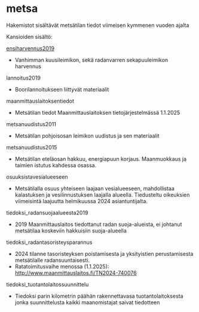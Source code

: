 # metsa


Hakemistot sisältävät metsätilan tiedot viimeisen kymmenen vuoden ajalta

Kansioiden sisältö:


<a href="ensiharvennus2019">ensiharvennus2019</a>

- Vanhimman kuusileimikon, sekä radanvarren sekapuuleimikon harvennus


lannoitus2019

- Boorilannoitukseen liittyvät materiaalit


maanmittauslaitoksentiedot

- Metsätilan tiedot Maanmittauslaitoksen tietojärjestelmässä 1.1.2025


metsanuudistus2011

- Metsätilan pohjoisosan leimikon uudistus ja sen materiaalit


metsanuudistus2015

- Metsätilan eteläosan hakkuu, energiapuun korjaus. Maanmuokkaus ja taimien istutus kahdessa osassa.


osuuksistavesialueeseen

- Metsätilalla osuus yhteiseen laajaan vesialueeseen, mahdollistaa kalastuksen ja vesilinnustuksen laajalla alueella. Tiedusteltu oikeuksien viimeisintä laajuutta helmikuussa 2024 asiantuntijalta.


tiedoksi_radansuojaalueesta2019

- 2019 Maanmittauslaitos tiedottanut radan suoja-alueista, ei johtanut metsätilaa koskeviin hakkuisiin suoja-alueella


tiedoksi_radantasoristeysparannus

- 2024 tilanne tasoristeyksen poistamisesta ja yksityistien perustamisesta metsätilalle radansuuntaisesti.
- Ratatoimitusvaihe menossa (1.1.2025): http://www.maanmittauslaitos.fi/TN2024-740076

tiedoksi_tuotantolaitossuunnittelu

- Tiedoksi parin kilometrin päähän rakennettavasa tuotantolaitoksesta jonka suunnittelusta kaikki maanomistajat saivat tiedotteen